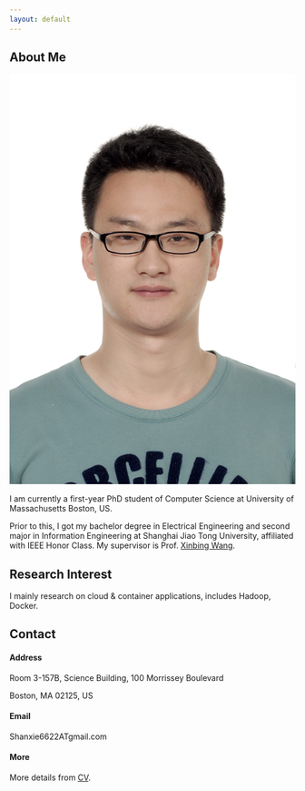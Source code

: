 ```yaml
---
layout: default
---
```


## About Me

<img class="profile-picture" src="/img/profile.jpg">

I am currently a first-year PhD student of Computer Science at University of Massachusetts Boston, US. 

Prior to this, I got my bachelor degree in Electrical Engineering and second major in Information Engineering at Shanghai Jiao Tong University, affiliated with IEEE Honor Class. My supervisor is Prof. [Xinbing Wang](http://iwct.sjtu.edu.cn/Personal/xwang8/).

## Research Interest

I mainly research on cloud & container applications, includes Hadoop, Docker. 

## Contact

#### Address ####
Room 3-157B, Science Building, 
100 Morrissey Boulevard 

Boston, MA 02125, US

#### Email ####
Shanxie6622ATgmail.com


#### More ####
More details from [CV]().

<script type='text/javascript' id='clustrmaps' src='//cdn.clustrmaps.com/map_v2.js?cl=ffffff&w=150&d=WixHUcZX2ILGfghQM2UN-vlCEzLPnpFG4WCMUOd-qPY&t=tt'></script>

